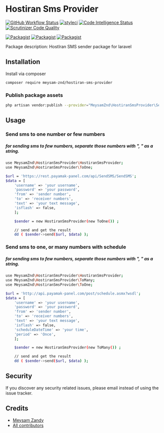 # Hostiran Sms Provider

[![GitHub Workflow Status](https://github.com/meysamzandy/hostiranSmsProvider/workflows/Run%20tests/badge.svg)](https://github.com/meysamzandy/hostiranSmsProvider/actions)
[![styleci](https://styleci.io/repos/281369503/shield)](https://styleci.io/repos/281369503)
[![Code Intelligence Status](https://scrutinizer-ci.com/g/meysamzandy/hostiranSmsProvider/badges/code-intelligence.svg?b=master)](https://scrutinizer-ci.com/code-intelligence)
[![Scrutinizer Code Quality](https://scrutinizer-ci.com/g/meysamzandy/hostiranSmsProvider/badges/quality-score.png?b=master)](https://scrutinizer-ci.com/g/meysamzandy/hostiranSmsProvider/?branch=master)


[![Packagist](https://img.shields.io/packagist/v/meysam-znd/hostiran-sms-provider.svg)](https://packagist.org/packages/meysam-znd/hostiran-sms-provider)
[![Packagist](https://poser.pugx.org/meysam-znd/hostiran-sms-provider/d/total.svg)](https://packagist.org/packages/meysam-znd/hostiran-sms-provider)
[![Packagist](https://img.shields.io/packagist/l/meysam-znd/hostiran-sms-provider.svg)](https://packagist.org/packages/meysam-znd/hostiran-sms-provider)

Package description: HostIran SMS sender package for laravel

## Installation

Install via composer
```bash
composer require meysam-znd/hostiran-sms-provider
```

### Publish package assets

```bash
php artisan vendor:publish --provider="MeysamZnd\HostiranSmsProvider\ServiceProvider"
```

## Usage

### Send sms to one number or few numbers
##### for sending sms to few numbers, separate those numbers with ", " as a string.

```bash
use MeysamZnd\HostiranSmsProvider\HostiranSmsProvider;
use MeysamZnd\HostiranSmsProvider\ToOne;

$url = 'https://rest.payamak-panel.com/api/SendSMS/SendSMS';
$data = [
    'username' => 'your username',
    'password' => 'your password',
    'from' => 'sender number',
    'to' => 'receiver numbers',
    'text' => 'your text message',
    'isflash' => false,
    ];

    $sender = new HostiranSmsProvider(new ToOne()) ;

    // send and get the result
    dd ( $sender->send($url, $data) );

```
### Send sms to one, or  many numbers with schedule
##### for sending sms to few numbers, separate those numbers with ", " as a string.

```bash
use MeysamZnd\HostiranSmsProvider\HostiranSmsProvider;
use MeysamZnd\HostiranSmsProvider\ToMany;
use MeysamZnd\HostiranSmsProvider\ToOne;

$url = 'http://api.payamak-panel.com/post/schedule.asmx?wsdl';
$data = [
    'username' => 'your username',
    'password' => 'your password',
    'from' => 'sender number',
    'to' => 'receiver numbers',
    'text' => 'your text message',
    'isflash' => false,
    'scheduleDateTime' => 'your time',
    'period' => 'Once',
    ];

    $sender = new HostiranSmsProvider(new ToMany()) ;

    // send and get the result
    dd ( $sender->send($url, $data) );

```
## Security

If you discover any security related issues, please email
instead of using the issue tracker.

## Credits

- [Meysam Zandy](https://github.com/meysam-znd/hostiran-sms-provider)
- [All contributors](https://github.com/meysam-znd/hostiran-sms-provider/graphs/contributors)

